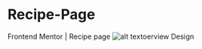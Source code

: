 # Recipe-Page
Frontend Mentor | Recipe page
![alt textoerview Design ]([http://url/to/img.png](https://github.com/abdelhamidkaram/Recipe-Page/blob/main/design/desktop-design.jpg))


